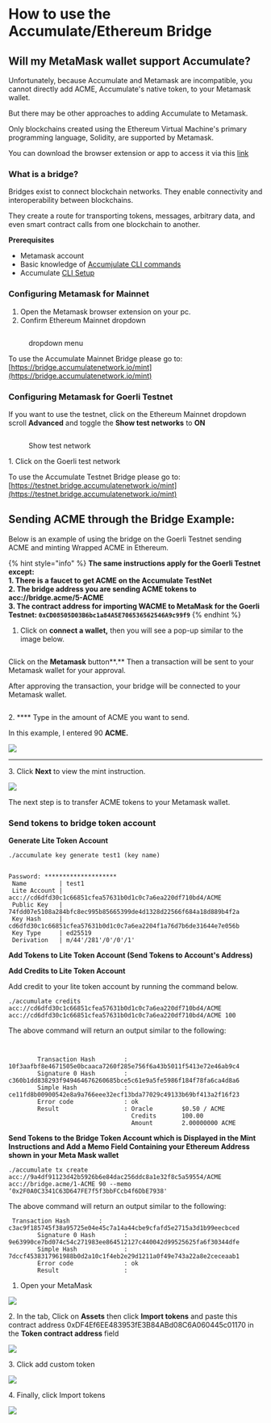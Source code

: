 # How to use the Accumulate/Ethereum Bridge



## **Will my MetaMask wallet support Accumulate?**

Unfortunately, because Accumulate and Metamask are incompatible, you cannot directly add ACME, Accumulate's native token, to your Metamask wallet.&#x20;

But there may be other approaches to adding Accumulate to Metamask.&#x20;

Only blockchains created using the Ethereum Virtual Machine's primary programming language, Solidity, are supported by Metamask.&#x20;

You can download the browser extension or app to access it via this [link](https://metamask.io/)

### **What is a bridge?**

Bridges exist to connect blockchain networks. They enable connectivity and interoperability between blockchains.

They create a route for transporting tokens, messages, arbitrary data, and even smart contract calls from one blockchain to another.

**Prerequisites**

* Metamask account
* Basic knowledge of [Accumjulate CLI commands](https://docs.accumulatenetwork.io/accumulate/cli/cli-reference)
* Accumulate [CLI Setup](https://docs.accumulatenetwork.io/accumulate/cli/cli-setup)

### Configuring Metamask for Mainnet

1. Open the Metamask browser extension on your pc.
2. Confirm Ethereum Mainnet dropdown&#x20;

<figure><img src="../.gitbook/assets/Screenshot 2022-10-27 at 13.23.46.png" alt=""><figcaption><p>dropdown menu</p></figcaption></figure>

To use the Accumulate Mainnet Bridge please go to: [https://bridge.accumulatenetwork.io/mint](https://bridge.accumulatenetwork.io/mint)

### Configuring Metamask for Goerli Testnet

If you want to use the testnet, click on the Ethereum Mainnet dropdown scroll **Advanced** and toggle the **Show test networks** to **ON**

<figure><img src="../.gitbook/assets/Screenshot 2022-10-27 at 13.26.02.png" alt=""><figcaption><p>Show test network</p></figcaption></figure>

1\. Click on the Goerli test network

To use the Accumulate Testnet Bridge please go to: [https://testnet.bridge.accumulatenetwork.io/mint](https://testnet.bridge.accumulatenetwork.io/mint)



## Sending ACME through the Bridge Example:

Below is an example of using the bridge on the Goerli Testnet sending ACME and minting Wrapped ACME in Ethereum.

{% hint style="info" %}
**The same instructions apply for the Goerli Testnet except:**\
**1. There is a faucet to get ACME on the Accumulate TestNet**\
**2. The bridge address you are sending ACME tokens to  acc://bridge.acme/5-ACME**\
**3. The contract address for importing WACME to MetaMask for the Goerli Testnet: `0xCD08505D03B6bc1a84A5E706536562546A9c99f9`**
{% endhint %}

1. Click on **connect a wallet,** then you will see a pop-up similar to the image below.

<figure><img src="../.gitbook/assets/Screenshot 2022-10-27 at 14.27.38.png" alt=""><figcaption></figcaption></figure>

Click on the **Metamask** button**.** Then a transaction will be sent to your Metamask wallet for your approval.

After approving the transaction, your bridge will be connected to your Metamask wallet.

<figure><img src="../.gitbook/assets/Screenshot 2022-10-27 at 16.23.53.png" alt=""><figcaption></figcaption></figure>

2\. **** Type in the amount of ACME you want to send. &#x20;

In this example, I entered 90 **ACME.**

****![](<../.gitbook/assets/image (1).png>)****

****

3\. Click **Next** to view the mint instruction.

![](<../.gitbook/assets/image (11).png>)

The next step is to transfer ACME tokens to your Metamask wallet.

### **Send tokens to bridge token account**

**Generate Lite Token Account**&#x20;

```
./accumulate key generate test1 (key name)
```

```

Password: ********************
 Name         | test1
 Lite Account | acc://cd6dfd30c1c66851cfea57631b0d1c0c7a6ea220df710bd4/ACME
 Public Key   | 74fdd07e5108a284bfc8ec995b85665399de4d1328d22566f684a18d889b4f2a
 Key Hash     | cd6dfd30c1c66851cfea57631b0d1c0c7a6ea2204f1a76d7b6de31644e7e056b
 Key Type     | ed25519
 Derivation   | m/44'/281'/0'/0'/1'
```

**Add Tokens to Lite Token Account (Send Tokens to Account's Address)**

**Add Credits to Lite Token Account**&#x20;

Add credit to your lite token account by running the command below.

```
./accumulate credits acc://cd6dfd30c1c66851cfea57631b0d1c0c7a6ea220df710bd4/ACME acc://cd6dfd30c1c66851cfea57631b0d1c0c7a6ea220df710bd4/ACME 100
```

The above command will return an output similar to the following:&#x20;

```


        Transaction Hash        : 10f3aafbf8e4671505e0bcaaca7260f285e756f6a43b5011f5413e72e46ab9c4
        Signature 0 Hash        : c360b1dd838293f949464676260685bce5c61e9a5fe5986f184f78fa6ca4d8a6
        Simple Hash             : ce11fd8b00900542e8a9a766eee32ecf13bda77029c49133b69bf413a2f16f23
        Error code              : ok
        Result                  : Oracle        $0.50 / ACME
                                  Credits       100.00
                                  Amount        2.00000000 ACME
```

**Send Tokens to the Bridge Token Account which is Displayed in the Mint Instructions and Add a Memo Field Containing your Ethereum Address shown in your Meta Mask wallet**&#x20;

```
./accumulate tx create acc://9a4df91123d42b5926b6e84dac256ddc8a1e32f8c5a59554/ACME acc://bridge.acme/1-ACME 90 --memo ‘0x2F0A0C3341C63D647FE7f5f3bbFCcb4f6DbE7938'
```

The above command will return an output similar to the following:&#x20;

```
 Transaction Hash        : c3ac9f185745f38a95725e04e45c7a14a44cbe9cfafd5e2715a3d1b99eecbced
        Signature 0 Hash        : 9e63990ce7bd074c54c271983ee864512127c440042d99525625fa6f30344dfe
        Simple Hash             : 7dccf4538317961988b0d2a10c1f4eb2e29d1211a0f49e743a22a8e2ceceaab1
        Error code              : ok
        Result                  :
```

1. Open your MetaMask

![](<../.gitbook/assets/image (2).png>)

2\. In the tab, Click on **Assets** then click **Import tokens** and paste this contract address 0xDF4Ef6EE483953fE3B84ABd08C6A060445c01170 in the **Token contract address** field&#x20;

![](<../.gitbook/assets/image (9).png>)

3\. Click add custom token

![](<../.gitbook/assets/image (10).png>)

4\. Finally, click Import tokens

![](<../.gitbook/assets/image (12).png>)
